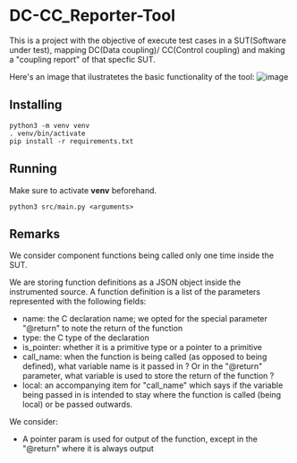# DC-CC_Reporter-Tool
This is a project with the objective of execute test cases in a SUT(Software under test), mapping DC(Data coupling)/ CC(Control coupling) and making a "coupling report" of that specfic SUT.

Here's an image that ilustratetes the basic functionality of the tool:
![image](https://github.com/user-attachments/assets/ba9e6b3f-586c-4839-806c-80b063cf4edd)

## Installing

```
python3 -m venv venv
. venv/bin/activate
pip install -r requirements.txt
```

## Running

Make sure to activate **venv** beforehand.

```
python3 src/main.py <arguments>
```

## Remarks

We consider component functions being called only one time inside the SUT.

We are storing function definitions as a JSON object inside the instrumented source. A function definition is a list of the parameters represented with the following fields:
- name: the C declaration name; we opted for the special parameter "@return" to note the return of the function
- type: the C type of the declaration
- is_pointer: whether it is a primitive type or a pointer to a primitive
- call_name: when the function is being called (as opposed to being defined), what variable name is it passed in ? Or in the "@return" parameter, what variable is used to store the return of the function ?
- local: an accompanying item for "call_name" which says if the variable being passed in is intended to stay where the function is called (being local) or be passed outwards.

We consider:
- A pointer param is used for output of the function, except in the "@return" where it is always output